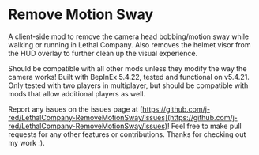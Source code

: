 # Remove Motion Sway 

A client-side mod to remove the camera head bobbing/motion sway while walking or running in Lethal Company. Also removes the helmet visor from the HUD overlay to further clean up the visual experience.

Should be compatible with all other mods unless they modify the way the camera works! Built with BepInEx 5.4.22, tested and functional on v5.4.21. Only tested with two players in multiplayer, but should be compatible with mods that allow additional players as well.

Report any issues on the issues page at [https://github.com/j-red/LethalCompany-RemoveMotionSway/issues](https://github.com/j-red/LethalCompany-RemoveMotionSway/issues)! Feel free to make pull requests for any other features or contributions. Thanks for checking out my work :).
